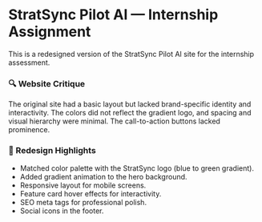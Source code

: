 # StratSync Pilot AI — Internship Assignment

This is a redesigned version of the StratSync Pilot AI site for the internship assessment.

### 🔍 Website Critique

The original site had a basic layout but lacked brand-specific identity and interactivity. The colors did not reflect the gradient logo, and spacing and visual hierarchy were minimal. The call-to-action buttons lacked prominence.

### 🎨 Redesign Highlights

- Matched color palette with the StratSync logo (blue to green gradient).
- Added gradient animation to the hero background.
- Responsive layout for mobile screens.
- Feature card hover effects for interactivity.
- SEO meta tags for professional polish.
- Social icons in the footer.



